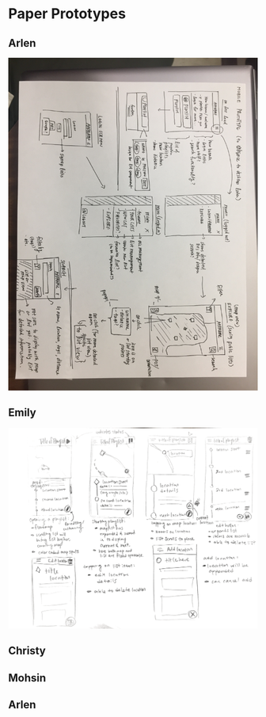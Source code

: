 # Paper Prototypes

## Arlen
![Arlen-Prototype](paper-prototypes/arlen.JPG)

## Emily
![Emily-Prototype](paper-prototypes/emily.png)

## Christy

## Mohsin

## Arlen
